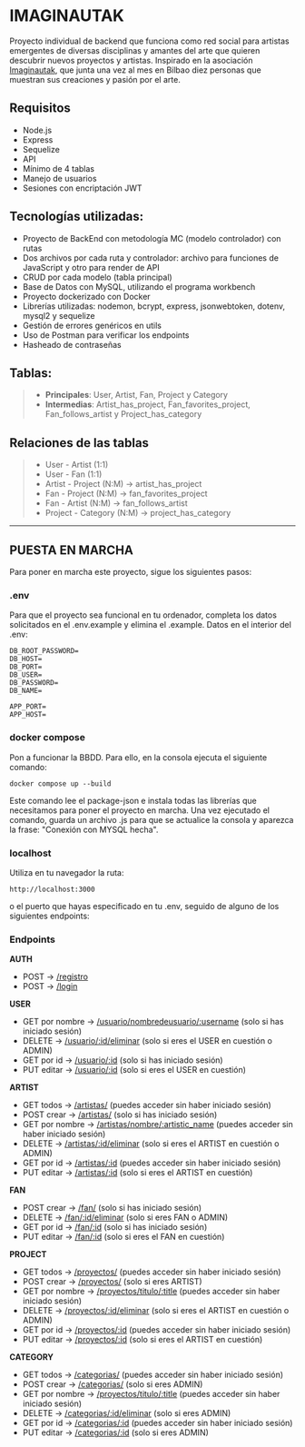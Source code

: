 # IMAGINAUTAK

Proyecto individual de backend que funciona como red social para artistas emergentes de diversas disciplinas y amantes del arte que quieren descubrir nuevos proyectos y artistas. Inspirado en la asociación [Imaginautak](https://www.instagram.com/imaginautak/), que junta una vez al mes en Bilbao diez personas que muestran sus creaciones y pasión por el arte.

## Requisitos
- Node.js
- Express
- Sequelize
- API
- Mínimo de 4 tablas
- Manejo de usuarios
- Sesiones con encriptación JWT

## Tecnologías utilizadas:
- Proyecto de BackEnd con metodología MC (modelo controlador) con rutas
- Dos archivos por cada ruta y controlador: archivo para funciones de JavaScript y otro para render de API
- CRUD por cada modelo (tabla principal)
- Base de Datos con MySQL, utilizando el programa workbench
- Proyecto dockerizado con Docker
- Librerías utilizadas: nodemon, bcrypt, express, jsonwebtoken, dotenv, mysql2 y sequelize
- Gestión de errores genéricos en utils
- Uso de Postman para verificar los endpoints
- Hasheado de contraseñas


## Tablas:
>- **Principales**: User, Artist, Fan, Project y Category
>- **Intermedias**: Artist_has_project, Fan_favorites_project, Fan_follows_artist y Project_has_category


## Relaciones de las tablas
>- User - Artist (1:1)
>- User - Fan (1:1)
>- Artist - Project (N:M) → artist_has_project
>- Fan - Project (N:M) → fan_favorites_project
>- Fan - Artist (N:M) → fan_follows_artist
>- Project - Category (N:M) → project_has_category




---


## PUESTA EN MARCHA
Para poner en marcha este proyecto, sigue los siguientes pasos:

### .env
Para que el proyecto sea funcional en tu ordenador, completa los datos solicitados en el .env.example y elimina el .example. Datos en el interior del .env:

```
DB_ROOT_PASSWORD=
DB_HOST=
DB_PORT=
DB_USER=
DB_PASSWORD=
DB_NAME=

APP_PORT=
APP_HOST=
```

### docker compose
Pon a funcionar la BBDD. Para ello, en la consola ejecuta el siguiente comando:
```
docker compose up --build
```
Este comando lee el package-json e instala todas las librerías que necesitamos para poner el proyecto en marcha. Una vez ejecutado el comando, guarda un archivo .js para que se actualice la consola y aparezca la frase: "Conexión con MYSQL hecha".


### localhost
Utiliza en tu navegador la ruta:
```
http://localhost:3000
```
o el puerto que hayas especificado en tu .env, seguido de alguno de los siguientes endpoints:


### Endpoints
**AUTH**
- POST → <ins>/registro</ins>
- POST → <ins>/login</ins>

**USER**
- GET por nombre → <ins>/usuario/nombredeusuario/:username</ins> (solo si has iniciado sesión)
- DELETE → <ins>/usuario/:id/eliminar</ins> (solo si eres el USER en cuestión o ADMIN)
- GET por id → <ins>/usuario/:id</ins> (solo si has iniciado sesión)
- PUT editar → <ins>/usuario/:id</ins> (solo si eres el USER en cuestión)

**ARTIST**
- GET todos → <ins>/artistas/</ins> (puedes acceder sin haber iniciado sesión)
- POST crear → <ins>/artistas/</ins> (solo si has iniciado sesión)
- GET por nombre → <ins>/artistas/nombre/:artistic_name</ins> (puedes acceder sin haber iniciado sesión)
- DELETE → <ins>/artistas/:id/eliminar</ins> (solo si eres el ARTIST en cuestión o ADMIN)
- GET por id → <ins>/artistas/:id</ins> (puedes acceder sin haber iniciado sesión)
- PUT editar → <ins>/artistas/:id</ins> (solo si eres el ARTIST en cuestión)

**FAN**
- POST crear → <ins>/fan/</ins> (solo si has iniciado sesión)
- DELETE → <ins>/fan/:id/eliminar</ins> (solo si eres FAN o ADMIN)
- GET por id → <ins>/fan/:id</ins> (solo si has iniciado sesión)
- PUT editar → <ins>/fan/:id</ins> (solo si eres el FAN en cuestión)

**PROJECT**
- GET todos → <ins>/proyectos/</ins> (puedes acceder sin haber iniciado sesión)
- POST crear → <ins>/proyectos/</ins> (solo si eres ARTIST)
- GET por nombre → <ins>/proyectos/titulo/:title</ins> (puedes acceder sin haber iniciado sesión)
- DELETE → <ins>/proyectos/:id/eliminar</ins> (solo si eres el ARTIST en cuestión o ADMIN)
- GET por id → <ins>/proyectos/:id</ins> (puedes acceder sin haber iniciado sesión)
- PUT editar → <ins>/proyectos/:id</ins> (solo si eres el ARTIST en cuestión)

**CATEGORY**
- GET todos → <ins>/categorias/</ins> (puedes acceder sin haber iniciado sesión)
- POST crear → <ins>/categorias/</ins> (solo si eres ADMIN)
- GET por nombre → <ins>/proyectos/titulo/:title</ins> (puedes acceder sin haber iniciado sesión)
- DELETE → <ins>/categorias/:id/eliminar</ins> (solo si eres ADMIN)
- GET por id → <ins>/categorias/:id</ins> (puedes acceder sin haber iniciado sesión)
- PUT editar → <ins>/categorias/:id</ins> (solo si eres ADMIN)